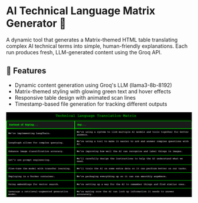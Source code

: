 # AI Technical Language Matrix Generator 🤖

A dynamic tool that generates a Matrix-themed HTML table translating complex AI technical terms into simple, human-friendly explanations. Each run produces fresh, LLM-generated content using the Groq API.

## 🚀 Features
- Dynamic content generation using Groq's LLM (llama3-8b-8192)
- Matrix-themed styling with glowing green text and hover effects
- Responsive table design with animated scan lines
- Timestamp-based file generation for tracking different outputs

![AI Translation Matrix Output](output.png)
